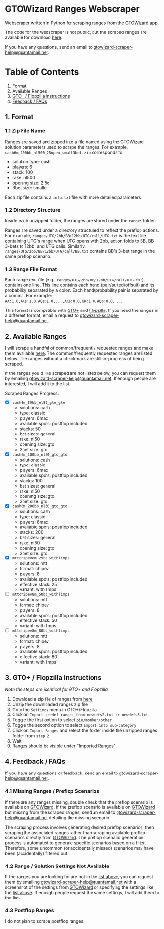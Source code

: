 # GTOWizard Ranges Webscraper

Webscraper written in Python for scraping ranges from the [GTOWizard](https://app.gtowizard.com/solutions) app.

The code for the webscraper is not public, but the scraped ranges are available for download [here](https://github.com/mtpham99/gtowizard_scrape_public/releases/tag/v0.1-ranges-only).

If you have any questions, send an email to [gtowizard-scraper-help@quantamail.net](mailto:gtowizard-scraper-help@quantamail.net).


# Table of Contents

1. [Format](#1-format)
2. [Available Ranges](#2-available-ranges)
3. [GTO+ / Flopzilla Instructions](#3-gto--flopzilla-instructions)
4. [Feedback / FAQs](#4-feedback--faqs)


## 1. Format

### 1.1 Zip File Name

Ranges are saved and zipped into a file named using the GTOWizard solution parameters used to scrape the ranges. For example, `cash6m_100bb_nl500_25open_small3bet.zip` corresponds to:

- solution type: cash
- players: 6
- stack: 100
- rake: nl500
- opening size: 2.5x
- 3bet size: smaller

Each zip file contains a `info.txt` file with more detailed parameters.


### 1.2 Directory Structure

Inside each unzipped folder, the ranges are stored under the `ranges` folder.

Ranges are saved under a directory structured to reflect the preflop actions. For example, `ranges/UTG/2bb/BB/12bb/UTG/call/UTG.txt` is the text file containing UTG's range when UTG opens with 2bb, action folds to BB, BB 3-bets to 12bb, and UTG calls. Similarly, `ranges/UTG/2bb/BB/12bb/UTG/call/BB.txt` contains BB's 3-bet range in the same preflop scenario.


### 1.3 Range File Format

Each range text file (e.g., `ranges/UTG/2bb/BB/12bb/UTG/call/UTG.txt`) contains one line. This line contains each hand (pair/suited/offsuit) and its probability separated by a colon. Each hand/probability pair is separated by a comma. For example: `AA:1.0,AKs:1.0,AQs:1.0,...,AKo:0.0,KK:1.0,AQo:0.0,...`.

This format is compatible with [GTO+](https://gtoplus.com) and [Flopzilla](https://flopzilla.com). If you need the ranges in a different format, email a request to [gtowizard-scraper-help@quantamail.net](mailto:gtowizard-scraper-help@quantamail.net).


## 2. Available Ranges

I will scrape a handful of common/frequently requested ranges and make them available [here](https://github.com/mtpham99/gtowizard_scrape_public/releases/tag/v0.1-ranges-only). The common/frequently requested ranges are listed below. The ranges without a checkmark are still in-progress of being scraped.

If the ranges you'd like scraped are not listed below, you can request them by emailing [gtowizard-scraper-help@quantamail.net](mailto:gtowizard-scraper-help@quantamail.net). If enough people are interested, I will add it to the list.

Scraped Ranges Progress:

- [x] `cash6m_50bb_nl50_gto_gto`
    - solutions: cash
    - type: classic
    - players: 6max
    - available spots: postflop included
    - stacks: 50
    - bet sizes: general
    - rake: nl50
    - opening size: gto
    - 3bet size: gto
- [x] `cash6m_100bb_nl50_gto_gto`
    - solutions: cash
    - type: classic
    - players: 6max
    - available spots: postflop included
    - stacks: 100
    - bet sizes: general
    - rake: nl50
    - opening size: gto
    - 3bet size: gto
- [x] `cash6m_200bb_nl50_gto_gto`
    - solutions: cash
    - type: classic
    - players: 6max
    - available spots: postflop included
    - stacks: 200
    - bet sizes: general
    - rake: nl50
    - opening size: gto
    - 3bet size: gto
- [x] `mttchipev8m_25bb_withlimps`
    - solutions: mtt
    - format: chipev
    - players: 8
    - available spots: postflop included
    - effective stack: 25
    - variant: with limps
- [ ] `mttchipev8m_50bb_withlimps`
    - solutions: mtt
    - format: chipev
    - players: 8
    - available spots: postflop included
    - effective stack: 50
    - variant: with limps
- [ ] `mttchipev8m_80bb_withlimps`
    - solutions: mtt
    - format: chipev
    - players: 8
    - available spots: postflop included
    - effective stack: 80
    - variant: with limps


## 3. GTO+ / Flopzilla Instructions

*Note the steps are identical for GTO+ and Flopzilla*

1. Download a zip file of ranges from [here](https://github.com/mtpham99/gtowizard_scrape_public/releases/tag/v0.1-ranges-only)
2. Unzip the downloaded ranges zip file
3. Goto the `Settings` menu in GTO+/Flopzilla
4. Click on `Import predef ranges from newdefs2.txt or newdefs3.txt`
5. Toggle the first option to select `pio/monker/other`
6. Toggle the second option to select `Import into sub-category`
7. Click on `Import Ranges` and select the folder inside the unzipped ranges folder from `step 2`
8. Wait
9. Ranges should be visible under "Imported Ranges"


## 4. Feedback / FAQs

If you have any questions or feedback, send an email to [gtowizard-scraper-help@quantamail.net](mailto:gtowizard-scraper-help@quantamail.net).


### 4.1 Missing Ranges / Preflop Scenarios

If there are any ranges missing, double check that the preflop scenario is available on [GTOWizard](https://app.gtowizard.com/solutions). If the preflop scenario is available on [GTOWizard](https://app.gtowizard.com/solutions) but missing from the scraped ranges, send an email to [gtowizard-scraper-help@quantamail.net](mailto:gtowizard-scraper-help@quantamail.net) detailing the missing scenario.

The scraping process involves generating desired preflop scenarios, then scraping the associated ranges rather than scraping available preflop scenarios directly from [GTOWizard](https://app.gtowizard.com/solutions). The preflop scenario generation process is automated to generate specific scenarios based on a filter. Therefore, some uncommon (or accidentally missed) scenarios may have been (accidentally) filtered out.


### 4.2 Range / Solution Settings Not Available

If the ranges you are looking for are not in the [list above](#2-available-ranges), you can request them by emailing [gtowizard-scraper-help@quantamail.net](mailto:gtowizard-scraper-help@quantamail.net) with a screenshot of the settings from [GTOWizard](https://app.gtowizard.com/solutions) or specifying the settings like the [list above](#2-available-ranges). If enough people request the same settings, I will add them to the list.


### 4.3 Postflop Ranges

I do not plan to scrape postflop ranges.

